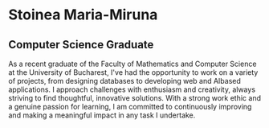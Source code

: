 # Stoinea Maria-Miruna

## Computer Science Graduate

As a recent graduate of the Faculty of Mathematics and Computer Science at the University of Bucharest, I've
had the opportunity to work on a variety of projects, from designing databases to developing web and AIbased applications. I approach challenges with enthusiasm and creativity, always striving to find thoughtful,
innovative solutions. With a strong work ethic and a genuine passion for learning, I am committed to
continuously improving and making a meaningful impact in any task I undertake.
